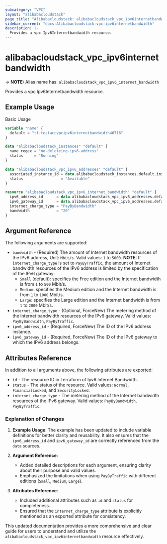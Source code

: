 ```yaml
---
subcategory: "VPC"
layout: "alibabacloudstack"
page_title: "Alibabacloudstack: alibabacloudstack_vpc_ipv6internetbandwidth"
sidebar_current: "docs-Alibabacloudstack-vpc-ipv6internetbandwidth"
description: |- 
  Provides a vpc Ipv6Internetbandwidth resource.
---
```


# alibabacloudstack_vpc_ipv6internetbandwidth
-> **NOTE:** Alias name has: `alibabacloudstack_vpc_ipv6_internet_bandwidth`

Provides a vpc Ipv6Internetbandwidth resource.

## Example Usage

Basic Usage

```terraform
variable "name" {
  default = "tf-testaccvpcipv6internetbandwidth46716"
}

data "alibabacloudstack_instances" "default" {
  name_regex = "no-deleteing-ipv6-address"
  status     = "Running"
}

data "alibabacloudstack_vpc_ipv6_addresses" "default" {
  associated_instance_id = data.alibabacloudstack_instances.default.instances.0.id
  status                 = "Available"
}

resource "alibabacloudstack_vpc_ipv6_internet_bandwidth" "default" {
  ipv6_address_id      = data.alibabacloudstack_vpc_ipv6_addresses.default.addresses.0.id
  ipv6_gateway_id      = data.alibabacloudstack_vpc_ipv6_addresses.default.addresses.0.ipv6_gateway_id
  internet_charge_type = "PayByBandwidth"
  bandwidth            = "20"
}
```

## Argument Reference

The following arguments are supported:

* `bandwidth` - (Required) The amount of Internet bandwidth resources of the IPv6 address, Unit: `Mbit/s`. Valid values: `1` to `5000`. **NOTE:** If `internet_charge_type` is set to `PayByTraffic`, the amount of Internet bandwidth resources of the IPv6 address is limited by the specification of the IPv6 gateway:
  * `Small` (default): specifies the Free edition and the Internet bandwidth is from `1` to `500` Mbit/s.
  * `Medium`: specifies the Medium edition and the Internet bandwidth is from `1` to `1000` Mbit/s.
  * `Large`: specifies the Large edition and the Internet bandwidth is from `1` to `2000` Mbit/s.
* `internet_charge_type` - (Optional, ForceNew) The metering method of the Internet bandwidth resources of the IPv6 gateway. Valid values: `PayByBandwidth`, `PayByTraffic`.
* `ipv6_address_id` - (Required, ForceNew) The ID of the IPv6 address instance.
* `ipv6_gateway_id` - (Required, ForceNew) The ID of the IPv6 gateway to which the IPv6 address belongs.

## Attributes Reference

In addition to all arguments above, the following attributes are exported:

* `id` - The resource ID in Terraform of Ipv6 Internet Bandwidth.
* `status` - The status of the resource. Valid values: `Normal`, `FinancialLocked`, and `SecurityLocked`.
* `internet_charge_type` - The metering method of the Internet bandwidth resources of the IPv6 gateway. Valid values: `PayByBandwidth`, `PayByTraffic`.

### Explanation of Changes

1. **Example Usage**: The example has been updated to include variable definitions for better clarity and reusability. It also ensures that the `ipv6_address_id` and `ipv6_gateway_id` are correctly referenced from the `data` sources.

2. **Argument Reference**:
   - Added detailed descriptions for each argument, ensuring clarity about their purpose and valid values.
   - Emphasized the limitations when using `PayByTraffic` with different editions (`Small`, `Medium`, `Large`).

3. **Attributes Reference**:
   - Included additional attributes such as `id` and `status` for completeness.
   - Ensured that the `internet_charge_type` attribute is explicitly mentioned as an exported attribute for consistency.

This updated documentation provides a more comprehensive and clear guide for users to understand and utilize the `alibabacloudstack_vpc_ipv6internetbandwidth` resource effectively.